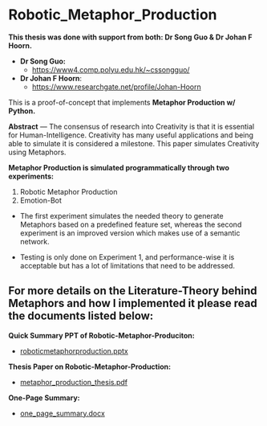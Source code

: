 # Robotic_Metaphor_Production

**This thesis was done with support from both: Dr Song Guo & Dr Johan F Hoorn.**

- **Dr Song Guo:**
  - https://www4.comp.polyu.edu.hk/~cssongguo/
- **Dr Johan F Hoorn**:
  - https://www.researchgate.net/profile/Johan-Hoorn


This is a proof-of-concept that implements **Metaphor Production w/ Python.** 

**Abstract** — The consensus of research into Creativity is that it is essential for Human-Intelligence. Creativity has many useful applications and being able to simulate it is considered a milestone. This paper simulates Creativity using Metaphors. 

**Metaphor Production is simulated programmatically through two experiments:** 
1) Robotic Metaphor Production 
2) Emotion-Bot

- The first experiment simulates the needed theory to generate Metaphors based on a predefined feature set, whereas the second experiment is an improved version which makes use of a semantic network. 

- Testing is only done on Experiment 1, and performance-wise it is acceptable but has a lot of limitations that need to be addressed. 

## For more details on the Literature-Theory behind Metaphors and how I implemented it please read the documents listed below:

**Quick Summary PPT of Robotic-Metaphor-Produciton:**
- [roboticmetaphorproduction.pptx](https://github.com/brianndjojo/Robotic_Metaphor_Production/files/8660349/roboticmetaphorproduction.pptx)

**Thesis Paper on Robotic-Metaphor-Production:**
- [metaphor_production_thesis.pdf](https://github.com/brianndjojo/Robotic_Metaphor_Production/files/8660383/metaphor_production_thesis.pdf)

**One-Page Summary:**
- [one_page_summary.docx](https://github.com/brianndjojo/Robotic_Metaphor_Production/files/8660387/one_page_summary.docx)
